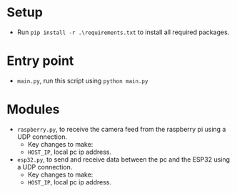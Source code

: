 # Setup
- Run `pip install -r .\requirements.txt` to install all required packages.


# Entry point
- `main.py`, run this script using `python main.py`


# Modules
- `raspberry.py`, to receive the camera feed from the raspberry pi using a UDP connection.
    - Key changes to make:
    - `HOST_IP`, local pc ip address.
- `esp32.py`, to send and receive data between the pc and the ESP32 using a UDP connection.
    - Key changes to make:
    - `HOST_IP`, local pc ip address.